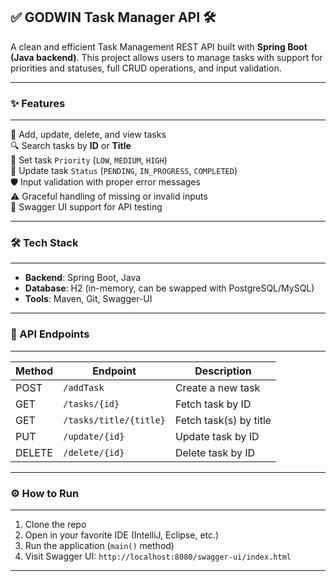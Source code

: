 ## ✅ GODWIN Task Manager API 🛠️  
A clean and efficient Task Management REST API built with **Spring Boot (Java backend)**. This project allows users to manage tasks with support for priorities and statuses, full CRUD operations, and input validation.

---

### ✨ Features  
---

📝 Add, update, delete, and view tasks  
🔍 Search tasks by **ID** or **Title**  
🎯 Set task `Priority` (`LOW`, `MEDIUM`, `HIGH`)  
📌 Update task `Status` (`PENDING`, `IN_PROGRESS`, `COMPLETED`)  
🛡️ Input validation with proper error messages  
⚠️ Graceful handling of missing or invalid inputs  
📖 Swagger UI support for API testing  

---

### 🛠️ Tech Stack  
---

- **Backend**: Spring Boot, Java  
- **Database**: H2 (in-memory, can be swapped with PostgreSQL/MySQL)  
- **Tools**: Maven, Git, Swagger-UI  

---

### 🔄 API Endpoints  
---

| Method | Endpoint               | Description            |
|--------|------------------------|------------------------|
| POST   | `/addTask`             | Create a new task      |
| GET    | `/tasks/{id}`          | Fetch task by ID       |
| GET    | `/tasks/title/{title}` | Fetch task(s) by title |
| PUT    | `/update/{id}`         | Update task by ID      |
| DELETE | `/delete/{id}`         | Delete task by ID      |

---

### ⚙️ How to Run  
---

1. Clone the repo  
2. Open in your favorite IDE (IntelliJ, Eclipse, etc.)  
3. Run the application (`main()` method)  
4. Visit Swagger UI: `http://localhost:8080/swagger-ui/index.html`  

---
